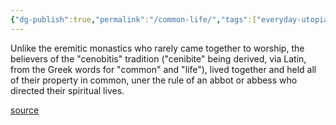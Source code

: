 ```yaml
---
{"dg-publish":true,"permalink":"/common-life/","tags":["everyday-utopia-what-2000-years-of-wild-experiments-can-teach-us-about-the-good-life"],"created":"","updated":""}
---
```


Unlike the eremitic monastics who rarely came together to worship, the believers of the "cenobitis" tradition ("cenibite" being derived, via Latin, from the Greek words for "common" and "life"), lived together and held all of their property in common, uner the rule of an abbot or abbess who directed their spiritual lives.

[source](https://www.goodreads.com/book/show/62919855-everyday-utopia)